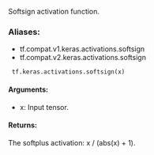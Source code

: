 Softsign activation function.
### Aliases:
- tf.compat.v1.keras.activations.softsign
- tf.compat.v2.keras.activations.softsign

```
 tf.keras.activations.softsign(x)
```
#### Arguments:
- x: Input tensor.
#### Returns:
The softplus activation: x / (abs(x) + 1).

